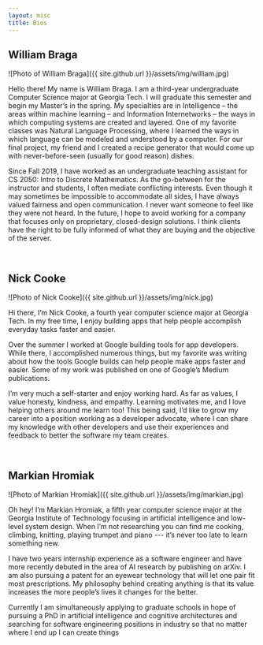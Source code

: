 ```yaml
---
layout: misc
title: Bios
---
```


<h2>William Braga</h2>

![Photo of William Braga]({{ site.github.url }}/assets/img/william.jpg)

Hello there! My name is William Braga. I am a third-year undergraduate Computer Science major at Georgia Tech. I will graduate this semester and begin my Master’s in the spring. My specialties are in Intelligence – the areas within machine learning – and Information Internetworks – the ways in which computing systems are created and layered. One of my favorite classes was Natural Language Processing, where I learned the ways in which language can be modeled and understood by a computer. For our final project, my friend and I created a recipe generator that would come up with never-before-seen (usually for good reason) dishes.

Since Fall 2019, I have worked as an undergraduate teaching assistant for CS 2050: Intro to Discrete Mathematics. As the go-between for the instructor and students, I often mediate conflicting interests. Even though it may sometimes be impossible to accommodate all sides, I have always valued fairness and open communication. I never want someone to feel like they were not heard. In the future, I hope to avoid working for a company that focuses only on proprietary, closed-design solutions. I think clients have the right to be fully informed of what they are buying and the objective of the server.

<br>

<h2>Nick Cooke</h2>

![Photo of Nick Cooke]({{ site.github.url }}/assets/img/nick.jpg)

Hi there, I’m Nick Cooke, a fourth year computer science major at Georgia Tech. In my free time, I enjoy building apps that help people accomplish everyday tasks faster and easier.

Over the summer I worked at Google building tools for app developers. While there, I accomplished numerous things, but my favorite was writing about how the tools Google builds can help people make apps faster and easier. Some of my work was published on one of Google’s Medium publications. 

I’m very much a self-starter and enjoy working hard. As far as values, I value honesty, kindness, and empathy. Learning motivates me, and I love helping others around me learn too! This being said, I’d like to grow my career into a position working as a developer advocate, where I can share my knowledge with other developers and use their experiences and feedback to better the software my team creates.

<br>

<h2>Markian Hromiak</h2>

![Photo of Markian Hromiak]({{ site.github.url }}/assets/img/markian.jpg)

Oh hey! I’m Markian Hromiak, a fifth year computer science major at the Georgia Institute of Technology focusing in artificial intelligence and low-level system design. When I’m not researching you can find me cooking, climbing, knitting, playing trumpet and piano --- it’s never too late to learn something new.

I have two years internship experience as a software engineer and have more recently debuted in the area of AI research by publishing on arXiv. I am also pursuing a patent for an eyewear technology that will let one pair fit most prescriptions. My philosophy behind creating anything is that its value increases the more people’s lives it changes for the better.

Currently I am simultaneously applying to graduate schools in hope of pursuing a PhD in artificial intelligence and cognitive architectures and searching for software engineering positions in industry so that no matter where I end up I can create things 
